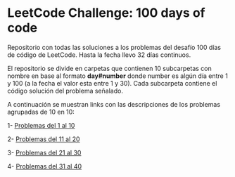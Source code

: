 # LeetCode Challenge: 100 days of code

Repositorio con todas las soluciones a los problemas del desafío 100 días de código de LeetCode. Hasta la fecha llevo 32 días continuos.

El repositorio se divide en carpetas que contienen 10 subcarpetas con nombre en base al formato **day#number** donde number es algún día entre 1 y 100 (a la fecha el valor esta entre 1 y 30). Cada subcarpeta contiene el código solución del problema señalado.

A continuación se muestran links con las descripciones de los problemas agrupadas de 10 en 10:

1- [Problemas del 1 al 10](./day1-10/Description1-10.md)

2- [Problemas del 11 al 20](./day11-20/Description11-20.md)

3- [Problemas del 21 al 30](./day21-30/Description21-30.md)

4- [Problemas del 31 al 40](./day31-40/Description31-40.md)
